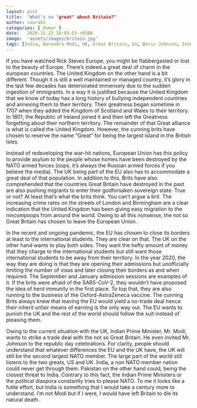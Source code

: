```yaml
---
layout: post
title:  "What's so "great" about Britain?"
author: saurabh
categories: [ Humor ]
date:   2020-12-23 18:05:55 +0300
image:  'assets/images/britain.jpg'
tags: [India, Narendra Modi, UK, Great Britain, EU, Boris Johnson, International Students, Herd Immunity, Brexit]
---
```


If you have watched Rick Steves Europe, you might be flabbergasted or lost to the beauty of Europe. There’s indeed a great deal of charm in the european countries. The United Kingdom on the other hand is a bit different. Though it is still a well maintained or managed country, it’s glory in the last few decades has deteriorated immensely due to the sudden ingestion of immigrants. In a way it is justified because the United Kingdom that we know of today has a long history of bullying independent countries and annexing them to their territory. Their greatness began sometime in 1707 when they added the Kingdom of Scotland and Wales to their territory. In 1801, the Republic of Ireland joined it and then left the Greatness forgetting about their northern territory. The remainder of that Great alliance is what is called the United Kingdom. However, the cunning brits have chosen to reserve the name “Great” for being the largest island in the British Isles.

Instead of redeveloping the war-hit nations, European Union has this policy to provide asylum to the people whose homes have been destroyed by the NATO armed forces (oops, it’s always the Russian armed forces if you believe the media). The UK being part of the EU also has to accommodate a great deal of that population. In addition to this, Brits have also comprehended that the countries Great Britain have destroyed in the past are also pushing migrants to enter their godforsaken sovereign state. True or not? At least that’s what the brits think. You can’t argue a brit. The increasing crime rates on the streets of London and Birmingham are a clear indication that the United Kingdom has been giving easy migration to the nincompoops from around the world. Owing to all this nonsense, the not so Great Britain has chosen to leave the European Union.

In the recent and ongoing pandemic, the EU has chosen to close its borders at least to the international students. They are clear on that. The UK on the other hand wants to play both sides. They want the hefty amount of money that they charge to the international students but still want those international students to be away from their territory. In the year 2020, the way they are doing is that they are opening their admissions but unofficially limiting the number of visas and later closing their borders as and when required. The September and January admission sessions are examples of it. If the brits were afraid of the SARS-CoV-2, they wouldn’t have proposed the idea of herd immunity in the first place. To top that, they are also running to the business of the Oxford-AstraZeneca vaccine. The cunning Brits always knew that leaving the EU would yield a no-trade deal hence their inherit unfair means of earning is the only way out. The EU wants to punish the UK and the rest of the world should follow the suit instead of pleasing them.

Owing to the current situation with the UK, Indian Prime Minister, Mr. Modi, wants to strike a trade deal with the not so Great Britain. He even invited Mr. Johnson to the republic day celebrations. For clarity, people should understand that whatever differences the EU and the UK have, the UK will still be the second largest NATO member. The large part of the world still listens to the two greats, US and UK. India, a non NATO member nation could never get through them. Pakistan on the other hand could, being the closest threat to India. Contrary to this fact, the Indian Prime Ministers or the political diaspora constantly tries to please NATO. To me it looks like a futile effort, but India is something that I would take a century more to understand. I’m not Modi but if I were, I would have left Britain to die its natural death. 














